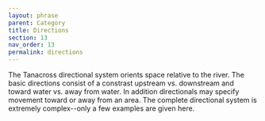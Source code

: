 ```yaml
---
layout: phrase
parent: Category
title: Directions
section: 13
nav_order: 13
permalink: directions
---
```


The Tanacross directional system orients space relative to the river. The basic directions consist of a constrast upstream vs. downstream and toward water vs. away from water. In addition directionals may specify movement toward or away from an area. The complete directional system is extremely complex--only a few examples are given here. 

